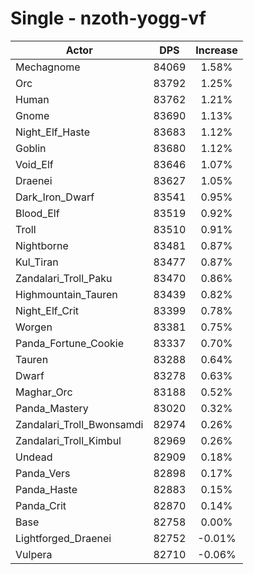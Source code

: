 # Single - nzoth-yogg-vf
| Actor | DPS | Increase |
|---|:---:|:---:|
|Mechagnome|84069|1.58%|
|Orc|83792|1.25%|
|Human|83762|1.21%|
|Gnome|83690|1.13%|
|Night_Elf_Haste|83683|1.12%|
|Goblin|83680|1.12%|
|Void_Elf|83646|1.07%|
|Draenei|83627|1.05%|
|Dark_Iron_Dwarf|83541|0.95%|
|Blood_Elf|83519|0.92%|
|Troll|83510|0.91%|
|Nightborne|83481|0.87%|
|Kul_Tiran|83477|0.87%|
|Zandalari_Troll_Paku|83470|0.86%|
|Highmountain_Tauren|83439|0.82%|
|Night_Elf_Crit|83399|0.78%|
|Worgen|83381|0.75%|
|Panda_Fortune_Cookie|83337|0.70%|
|Tauren|83288|0.64%|
|Dwarf|83278|0.63%|
|Maghar_Orc|83188|0.52%|
|Panda_Mastery|83020|0.32%|
|Zandalari_Troll_Bwonsamdi|82974|0.26%|
|Zandalari_Troll_Kimbul|82969|0.26%|
|Undead|82909|0.18%|
|Panda_Vers|82898|0.17%|
|Panda_Haste|82883|0.15%|
|Panda_Crit|82870|0.14%|
|Base|82758|0.00%|
|Lightforged_Draenei|82752|-0.01%|
|Vulpera|82710|-0.06%|
